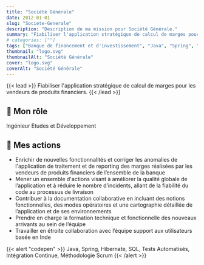 ```yaml
---
title: "Société Générale"
date: 2012-01-01
slug: "Societe-Generale"
description: "Description de ma mission pour Société Générale."
summary: "Fiabiliser l'application stratégique de calcul de marges pour les vendeurs de produits financiers."
# categories: [""]
tags: ["Banque de financement et d'investissement", "Java", "Spring", "Hibernate", "SQL", "Tests Automatisés", "Intégration Continue", "Méthodologie Scrum"]
thumbnail: "logo.svg"
thumbnailAlt: "Société Générale"
cover: "logo.svg"
coverAlt: "Société Générale"
---
```


{{< lead >}}
Fiabiliser l'application stratégique de calcul de marges pour les vendeurs de produits financiers.
{{< /lead >}}

## :necktie: Mon rôle

Ingénieur Etudes et Développement

## :dart: Mes actions

* Enrichir de nouvelles fonctionnalités et corriger les anomalies de l'application de traitement et de reporting
des marges réalisées par les vendeurs de produits financiers de l’ensemble de la banque
* Mener un ensemble d'actions visant à améliorer la qualité globale de l’application
et à réduire le nombre d’incidents, allant de la fiabilité du code au processus de livraison
* Contribuer à la documentation collaborative en incluant des notions fonctionnelles, des modes opératoires
et une cartographie détaillée de l’application et de ses environnements
* Prendre en charge la formation technique et fonctionnelle des nouveaux arrivants au sein de l’équipe 
* Travailler en étroite collaboration avec l’équipe support aux utilisateurs basée en Inde

{{< alert "codepen" >}}
Java, Spring, Hibernate, SQL, Tests Automatisés, Intégration Continue, Méthodologie Scrum
{{< /alert >}}
